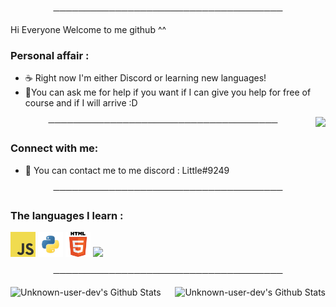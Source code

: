 <p align="center">
─────────────────────────────────────
</p>

Hi Everyone Welcome to me github ^^

### Personal affair :
- ☕ Right now I'm either Discord or learning new languages!
- 🍁You can ask me for help if you want if I can give you help for free of course and if I will arrive :D

<p align="center">
  <img align="right" alt"JPG" src="https://cdn.discordapp.com/attachments/1039917113026035734/1058150675973931028/HD-wallpaper-anime-girl-original-anime-train-train-station.jpg" width"300" height"168" />
─────────────────────────────────────
</p>

### Connect with me:

- 🥔 You can contact me to me discord : Little#9249
<p align="center">
─────────────────────────────────────
</p>

### The languages I learn :
<code><img height="40" src="https://raw.githubusercontent.com/github/explore/80688e429a7d4ef2fca1e82350fe8e3517d3494d/topics/javascript/javascript.png"></code>
<code><img height="40" src="https://raw.githubusercontent.com/github/explore/80688e429a7d4ef2fca1e82350fe8e3517d3494d/topics/python/python.png"></code>
<code><img height="40" src="https://raw.githubusercontent.com/github/explore/80688e429a7d4ef2fca1e82350fe8e3517d3494d/topics/html/html.png"></code>
<code><img height="40" src="https://www.vectorlogo.zone/logos/gnu_bash/gnu_bash-icon.svg"></code>

<p align="center">
─────────────────────────────────────
</p>

<img align="left" alt="Unknown-user-dev's Github Stats" src="https://github-readme-stats.vercel.app/api/top-langs/?username==TheLittleOffi&show_icons=true&hide_border=true&theme=radical" />
<img align="right" alt="Unknown-user-dev's Github Stats" src="https://github-readme-stats.vercel.app/api?username=TheLittleOffi&show_icons=true&hide_border=true&theme=radical" />

[github]: https://www.github.com/TheLittleOffi
